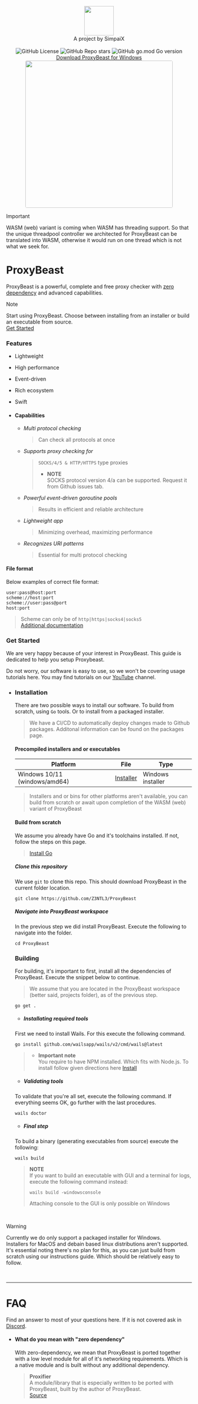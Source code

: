 <!-- header -->

<div align="center">   
    <div>
        <img src="https://simpaix.net/img/logo.png" width=80><br>
        <span>A project by SimpaiX</span> <br><br>
         <div>
                <img alt="GitHub License" src="https://img.shields.io/github/license/z3ntl3/ProxyBeast" >
                <img alt="GitHub Repo stars" src="https://img.shields.io/github/stars/z3ntl3/ProxyBeast">
                <img alt="GitHub go.mod Go version" src="https://img.shields.io/github/go-mod/go-version/z3ntl3/ProxyBeast">
        </div>
        <a href="https://proxy.pix4.dev">Download ProxyBeast for Windows</a> <br>  
    </div>
    <img src="https://z3ntl3.com/img/proxybeast.png" width="400" style="border-radius: 4px;"><br>
</div>

<!-- intro -->
> [!IMPORTANT]
> WASM (web) variant is coming when WASM has threading support. So that the unique threadpool controller we architected for ProxyBeast can be translated into WASM, otherwise it would run on one thread which is not what we seek for. 

# ProxyBeast 


ProxyBeast is a powerful, complete and free proxy checker with [zero dependency](#what-do-you-mean-with-zero-dependency)
and advanced capabilities.

> [!NOTE]
> Start using ProxyBeast. Choose between installing from an installer or build an executable from source.<br>[Get Started](#get-started)

### Features
- Lightweight
- High performance
- Event-driven
- Rich ecosystem
- Swift

- #### Capabilities
    - *Multi protocol checking*
        > Can check all protocols at once
    - *Supports proxy checking for*
        > ``SOCKS/4/5 & HTTP/HTTPS`` type proxies<br>
        > - **NOTE**<br>
        > SOCKS protocol version 4/a can be supported. Request it from Github issues tab.
    - *Powerful event-driven goroutine pools*
        > Results in efficient and reliable architecture
    - *Lightweight app*
        > Minimizing overhead, maximizing performance
    - *Recognizes URI patterns*
        > Essential for multi protocol checking

#### File format
Below examples of correct file format:
```
user:pass@host:port
scheme://host:port
scheme://user:pass@port
host:port
```
> Scheme can only be of ``http|https|socks4|socks5``<br>
> [Additional documentation](https://pkg.go.dev/net/url#URL)

### Get Started

We are very happy because of your interest in ProxyBeast. This guide is dedicated
to help you setup Proxybeast. 

Do not worry, our software is easy to use, so we won't be covering usage tutorials here. You may find tutorials on our [YouTube](https://www.youtube.com/@z3ntl3wip) channel.


- ### Installation
    
    There are two possible ways to install our software. To build from scratch, using ``Go`` tools. Or to install from a packaged installer.
  
    > We have a CI/CD to automatically deploy changes made to Github packages.
    > Additonal information can be found on the packages page.

    #### Precompiled installers and or executables

    | Platform      | File | Type |
    | ----------- | ----------- | ----------- |
    | Windows 10/11 (windows/amd64)      | [Installer](https://github.com/Z3NTL3/ProxyBeast/releases/download/v1.0.0/ProxyBeast-amd64-installer.exe)       | Windows installer |

    > Installers and or bins for other platforms aren't available, you can build from scratch
    > or await upon completion of the WASM (web) variant of ProxyBeast

    #### Build from scratch

    We assume you already have Go and it's toolchains installed. If not, follow the steps on this page.
    > [Install Go](https://go.dev/doc/installhttps://go.dev/doc/install)

    ##### Clone this repository
    We use ``git`` to clone this repo. This should download ProxyBeast in the current folder location.
  
    ```
    git clone https://github.com/Z3NTL3/ProxyBeast
    ```

    ##### Navigate into ProxyBeast workspace
    In the previous step we did install ProxyBeast. Execute the following to navigate into the folder.
    ```
    cd ProxyBeast
    ```

    ### Building
    
    For building, it's important to first, install all the dependencies of ProxyBeast. Execute the snippet below to continue.
    > We assume that you are located in the ProxyBeast workspace (better said, projects folder), as of the previous step.
    ```
    go get .
    ```

    - ##### Installating required tools
    First we need to install Wails. For this execute the following command.
    ```
    go install github.com/wailsapp/wails/v2/cmd/wails@latest
    ```
    > - **Important note**<br>
    > You require to have NPM installed. Which fits with Node.js. To install follow given directions here
    > [Install](https://nodejs.org/en)

    - ##### Validating tools
    To validate that you're all set, execute the following command. If everything seems OK, go further with the last procedures.
    ```
    wails doctor
    ```
    - ##### Final step 
    To build a binary (generating executables from source) execute the following:
    ```
    wails build
    ```
    > **NOTE**<br>
    > If you want to build an executable with GUI and a terminal for logs, execute the following command instead:
    > ```
    > wails build -windowsconsole
    >```
    > Attaching console to the GUI is only possible on Windows

<br>

> [!WARNING]
> Currently we do only support a packaged installer for Windows.<br>
> Installers for MacOS and debain based linux distributions aren't supported. It's essential noting there's no plan for this, as you can just build from scratch using our instructions guide. Which should be relatively easy to follow.

<br>
<hr>

# FAQ
Find an answer to most of your questions here. If it is not covered ask in [Discord](#todo).

* #### What do you mean with "zero dependency"
    With zero-dependency, we mean that ProxyBeast is ported together with a low level module for all of it's networking requirements. Which is a native module and is built without any additional dependency.
    
    > **Proxifier**<br>
    A module/library that is especially written to be ported with ProxyBeast, built by the author of ProxyBeast.<br>
    [Source](https://github.com/z3ntl3/Proxifier)

